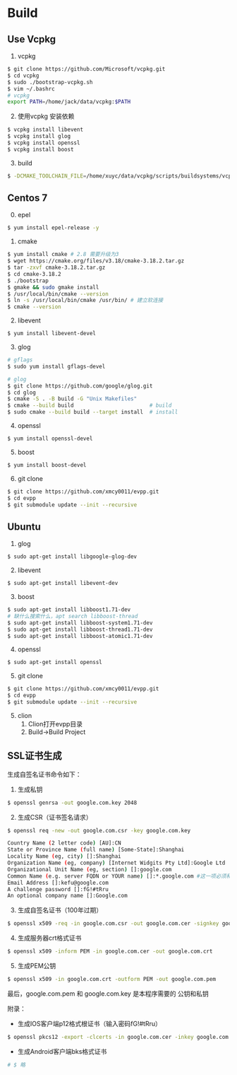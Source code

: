 # Build

## Use Vcpkg

1. vcpkg
```bash
$ git clone https://github.com/Microsoft/vcpkg.git
$ cd vcpkg 
$ sudo ./bootstrap-vcpkg.sh
$ vim ~/.bashrc
# vcpkg
export PATH=/home/jack/data/vcpkg:$PATH
```

2. 使用vcpkg 安装依赖
```bash
$ vcpkg install libevent
$ vcpkg install glog
$ vcpkg install openssl
$ vcpkg install boost
```

3. build
```bash
$ -DCMAKE_TOOLCHAIN_FILE=/home/xuyc/data/vcpkg/scripts/buildsystems/vcpkg.cmake
```

## Centos 7

0. epel
```bash
$ yum install epel-release -y 
```

1. cmake
```bash
$ yum install cmake # 2.8 需要升级为3
$ wget https://cmake.org/files/v3.18/cmake-3.18.2.tar.gz
$ tar -zxvf cmake-3.18.2.tar.gz
$ cd cmake-3.18.2
$ ./bootstrap
$ gmake && sudo gmake install
$ /usr/local/bin/cmake --version
$ ln -s /usr/local/bin/cmake /usr/bin/ # 建立软连接
$ cmake --version
```

2. libevent
```bash
$ yum install libevent-devel
```

3. glog
```bash
# gflags
$ sudo yum install gflags-devel

# glog
$ git clone https://github.com/google/glog.git
$ cd glog
$ cmake -S . -B build -G "Unix Makefiles"
$ cmake --build build                        # build
$ sudo cmake --build build --target install  # install
```

4. openssl
```bash
$ yum install openssl-devel
```

5. boost
```bash
$ yum install boost-devel
```

6. git clone
```bash
$ git clone https://github.com/xmcy0011/evpp.git
$ cd evpp
$ git submodule update --init --recursive
```

## Ubuntu

1. glog
```bash
$ sudo apt-get install libgoogle-glog-dev
```

2. libevent
```bash
$ sudo apt-get install libevent-dev
```

3. boost
```bash
$ sudo apt-get install libboost1.71-dev
# 缺什么搜索什么，apt search libboost-thread
$ sudo apt-get install libboost-system1.71-dev
$ sudo apt-get install libboost-thread1.71-dev
$ sudo apt-get install libboost-atomic1.71-dev
```

4. openssl
```bash
$ sudo apt-get install openssl
```

5. git clone 
```bash
$ git clone https://github.com/xmcy0011/evpp.git
$ cd evpp
$ git submodule update --init --recursive
```

5. clion
    1. Clion打开evpp目录
    2. Build->Build Project

## SSL证书生成

生成自签名证书命令如下：
1. 生成私钥
```bash
$ openssl genrsa -out google.com.key 2048
```

2. 生成CSR（证书签名请求）
```bash
$ openssl req -new -out google.com.csr -key google.com.key

Country Name (2 letter code) [AU]:CN
State or Province Name (full name) [Some-State]:Shanghai
Locality Name (eg, city) []:Shanghai
Organization Name (eg, company) [Internet Widgits Pty Ltd]:Google Ltd
Organizational Unit Name (eg, section) []:google.com
Common Name (e.g. server FQDN or YOUR name) []:*.google.com #这一项必须和你的域名一致
Email Address []:kefu@google.com
A challenge password []:fG!#tRru
An optional company name []:Google.com
```
3. 生成自签名证书（100年过期）
```bash
$ openssl x509 -req -in google.com.csr -out google.com.cer -signkey google.com.key -CAcreateserial -days 36500
```

4. 生成服务器crt格式证书
```bash
$ openssl x509 -inform PEM -in google.com.cer -out google.com.crt
```

5. 生成PEM公钥
```bash
$ openssl x509 -in google.com.crt -outform PEM -out google.com.pem
```

最后，google.com.pem 和 google.com.key 是本程序需要的 公钥和私钥

附录：
- 生成IOS客户端p12格式根证书（输入密码fG!#tRru）
```bash
$ openssl pkcs12 -export -clcerts -in google.com.cer -inkey google.com.key -out google.com.p12
```
- 生成Android客户端bks格式证书
```bash
# $ 略
```